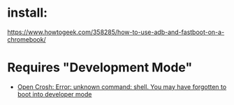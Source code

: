 # install:
https://www.howtogeek.com/358285/how-to-use-adb-and-fastboot-on-a-chromebook/

# Requires "Development Mode"
- [Open Crosh: Error: unknown command: shell. You may have forgotten to boot into developer mode](https://youtu.be/KKEHQXkQzsc)
